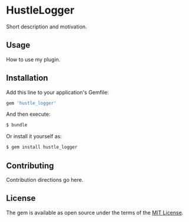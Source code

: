 # HustleLogger
Short description and motivation.

## Usage
How to use my plugin.

## Installation
Add this line to your application's Gemfile:

```ruby
gem 'hustle_logger'
```

And then execute:
```bash
$ bundle
```

Or install it yourself as:
```bash
$ gem install hustle_logger
```

## Contributing
Contribution directions go here.

## License
The gem is available as open source under the terms of the [MIT License](https://opensource.org/licenses/MIT).
